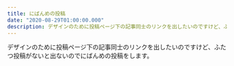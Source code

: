 ```yaml
---
title: にばんめの投稿
date: "2020-08-29T01:00:00.000"
description: デザインのために投稿ページ下の記事同士のリンクを出したいのですけど、ふたつ投稿がないと出ないのでにばんめの投稿をします。
---
```


デザインのために投稿ページ下の記事同士のリンクを出したいのですけど、ふたつ投稿がないと出ないのでにばんめの投稿をします。
